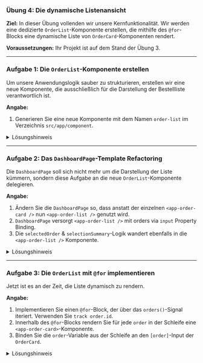 ### **Übung 4: Die dynamische Listenansicht**

**Ziel:** In dieser Übung vollenden wir unsere Kernfunktionalität. Wir werden eine dedizierte `OrderList`-Komponente erstellen, die mithilfe des `@for`-Blocks eine dynamische Liste von `OrderCard`-Komponenten rendert.

**Voraussetzungen:** Ihr Projekt ist auf dem Stand der Übung 3.

-----

### **Aufgabe 1: Die `OrderList`-Komponente erstellen**

Um unsere Anwendungslogik sauber zu strukturieren, erstellen wir eine neue Komponente, die ausschließlich für die Darstellung der Bestellliste verantwortlich ist.

**Angabe:**

1.  Generieren Sie eine neue Komponente mit dem Namen `order-list` im Verzeichnis `src/app/component`.

<details>
<summary>Lösungshinweis</summary>

```bash
ng g c component/order-list
```

</details>

-----

### **Aufgabe 2: Das `DashboardPage`-Template Refactoring**

Die `DashboardPage` soll sich nicht mehr um die Darstellung der Liste kümmern, sondern diese Aufgabe an die neue `OrderList`-Komponente delegieren.

**Angabe:**

1.  Ändern Sie die `DashboardPage` so, dass anstatt der einzelnen `<app-order-card />` nun `<app-order-list />` genutzt wird.
2.  `DashboardPage` versorgt `<app-order-list />` mit orders via `input` Property Binding.
3. Die `selectedOrder` & `selectionSummary`-Logik wandert ebenfalls in die `<app-order-list />` Komponente.

<details>
<summary>Lösungshinweis</summary>

**`dashboard-page.ts`:**

```typescript
@Component({
  selector: 'app-dashboard-page',
  imports: [
    OrderList
  ],
  templateUrl: './dashboard-page.html',
  styleUrl: './dashboard-page.css'
})
export class DashboardPage {
  orders = signal<Order[]>([
    { id: 101, customerName: 'Manner GmbH', amount: 250.50, status: OrderStatus.DELIVERED, orderDate: "2025-07-15T10:30:00Z"},
    { id: 102, customerName: 'BitPanda GmbH', amount: 1200.00, status: OrderStatus.SHIPPED, orderDate: "2025-07-15T10:30:00Z" },
    { id: 103, customerName: 'Puch OG', amount: 80.00, status: OrderStatus.PENDING, orderDate: "2025-07-15T10:30:00Z" }
  ]);
}
```

**`dashboard-page.html`:**

```html
<div class="dashboard-container">
  <h1>Dashboard</h1>
  <app-order-list [orders]="orders()"/>
</div>
```

</details>

-----

### **Aufgabe 3: Die `OrderList` mit `@for` implementieren**

Jetzt ist es an der Zeit, die Liste dynamisch zu rendern.

**Angabe:**

1. Implementieren Sie einen `@for`-Block, der über das `orders()`-Signal iteriert. Verwenden Sie `track order.id`. 
2. Innerhalb des `@for`-Blocks rendern Sie für jede `order` in der Schleife eine `<app-order-card>`-Komponente. 
3. Binden Sie die `order`-Variable aus der Schleife an den `[order]`-Input der `OrderCard`.

<details>
<summary>Lösungshinweis</summary>

**`order-list.ts`:**

```typescript
export class OrderList {
  orders = input<Order[]>([]);
  selectedOrder = signal<Order | undefined>(undefined);

  selectionSummary = computed(() => {
    const selected = this.selectedOrder();
    if (selected) {
      return `Ausgewählt: Bestellung #${selected.id} von ${selected.customerName}`;
    }
    return 'Keine Bestellung ausgewählt.';
  });

  onOrderCardClicked(order: Order) {
    this.selectedOrder.set(order);
  }
}
```

**`order-list.html`:**

```html
@if (orders().length > 0) {
<h2>Aktuelle Bestellungen</h2>
<p>{{ selectionSummary() }}</p>
@for (order of orders(); track order.id) {
<app-order-card [order]="order" (click)="onOrderCardClicked(order)"></app-order-card>
}

} @else {
<div class="placeholder">
  <p>Es sind aktuell keine Bestellungen zur Anzeige verfügbar.</p>
</div>
}

```

</details>
